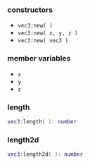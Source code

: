 ### constructors
- `vec3:new( )`
- `vec3:new( x, y, z )`
- `vec3:new( vec3 )`

### member variables
- `x`
- `y`
- `z`

### length
```lua
vec3:length( ): number
```
### length2d
```lua
vec3:length2d( ): number
```